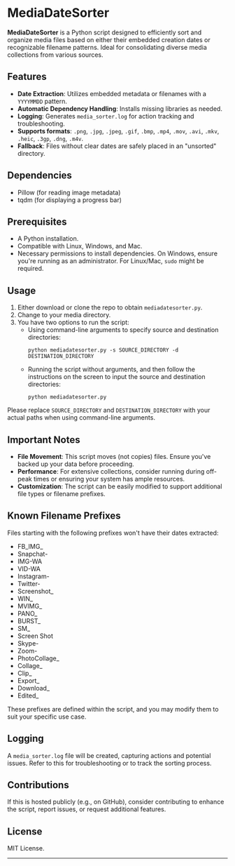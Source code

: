 # MediaDateSorter

**MediaDateSorter** is a Python script designed to efficiently sort and organize media files based on either their embedded creation dates or recognizable filename patterns. Ideal for consolidating diverse media collections from various sources.

## Features

- **Date Extraction**: Utilizes embedded metadata or filenames with a `YYYYMMDD` pattern.
- **Automatic Dependency Handling**: Installs missing libraries as needed.
- **Logging**: Generates `media_sorter.log` for action tracking and troubleshooting.
- **Supports formats**: `.png`, `.jpg`, `.jpeg`, `.gif`, `.bmp`, `.mp4`, `.mov`, `.avi`, `.mkv`, `.heic`, `.3gp`, `.dng`, `.m4v`.
- **Fallback**: Files without clear dates are safely placed in an "unsorted" directory.

## Dependencies

- Pillow (for reading image metadata)
- tqdm (for displaying a progress bar)

## Prerequisites

- A Python installation.
- Compatible with Linux, Windows, and Mac.
- Necessary permissions to install dependencies. On Windows, ensure you're running as an administrator. For Linux/Mac, `sudo` might be required.

## Usage

1. Either download or clone the repo to obtain `mediadatesorter.py`.
2. Change to your media directory.
3. You have two options to run the script:
   - Using command-line arguments to specify source and destination directories:
     ```
     python mediadatesorter.py -s SOURCE_DIRECTORY -d DESTINATION_DIRECTORY
     ```
   - Running the script without arguments, and then follow the instructions on the screen to input the source and destination directories:
     ```
     python mediadatesorter.py
     ```

Please replace `SOURCE_DIRECTORY` and `DESTINATION_DIRECTORY` with your actual paths when using command-line arguments.

## Important Notes

- **File Movement**: This script moves (not copies) files. Ensure you've backed up your data before proceeding.
- **Performance**: For extensive collections, consider running during off-peak times or ensuring your system has ample resources.
- **Customization**: The script can be easily modified to support additional file types or filename prefixes.
  
## Known Filename Prefixes

Files starting with the following prefixes won't have their dates extracted:

- FB_IMG_
- Snapchat-
- IMG-WA
- VID-WA
- Instagram-
- Twitter-
- Screenshot_
- WIN_
- MVIMG_
- PANO_
- BURST_
- SM_
- Screen Shot
- Skype-
- Zoom-
- PhotoCollage_
- Collage_
- Clip_
- Export_
- Download_
- Edited_

These prefixes are defined within the script, and you may modify them to suit your specific use case.

## Logging

A `media_sorter.log` file will be created, capturing actions and potential issues. Refer to this for troubleshooting or to track the sorting process.

## Contributions

If this is hosted publicly (e.g., on GitHub), consider contributing to enhance the script, report issues, or request additional features.

## License

MIT License.

---